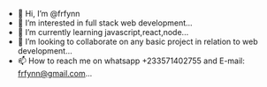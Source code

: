 - 👋 Hi, I’m @frfynn
- 👀 I’m interested in full stack web development...
- 🌱 I’m currently learning javascript,react,node...
- 💞️ I’m looking to collaborate on any basic project in relation to web development...
- 📫 How to reach me on whatsapp +233571402755 and E-mail: frfynn@gmail.com...

<!---
frfynn/frfynn is a ✨ special ✨ repository because its `README.md` (this file) appears on your GitHub profile.
You can click the Preview link to take a look at your changes.
--->
